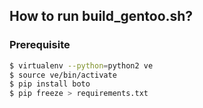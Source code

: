 ## How to run build_gentoo.sh?

### Prerequisite
```bash
$ virtualenv --python=python2 ve
$ source ve/bin/activate
$ pip install boto
$ pip freeze > requirements.txt
```
